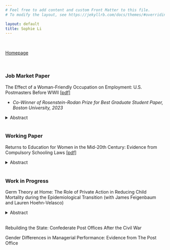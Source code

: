 ```yaml
---
# Feel free to add content and custom Front Matter to this file.
# To modify the layout, see https://jekyllrb.com/docs/themes/#overriding-theme-defaults

layout: default
title: Sophie Li
---
```


<br/>

[Homepage](./index)

<br/>

### Job Market Paper

The Effect of a Woman-Friendly Occupation on Employment: U.S. Postmasters Before WWII [[pdf]](pdfs/SophieLi_JMP.pdf)

* _Co-Winner of Rosenstein-Rodan Prize for Best Graduate Student Paper, Boston University, 2023_

<details>
  <summary>Abstract</summary>
  
I examine the effect of a woman-friendly occupation on employment by exploring a unique historical setting -- the postmaster occupation during the early twentieth-century United States. Unlike many occupations that established practices to prevent married women from entering, postmasters were open to married women and offered flexible work arrangements and equal pay. With a novel dataset on postmaster appointments and census linking, I show that postmasters attracted qualified women who were not gainfully employed previously. However, the postmaster occupation offered women few benefits beyond the appointed term. Taking advantage of the fact that postmasters were presidential appointees and were rarely re-appointed after the party of the president changed, I compare the 1940 outcomes of women appointed just before and after the 1933 presidential transition in a regression discontinuity design. The RD estimates suggest that women experienced a 26.7 pp. reduction in gainful employment after finishing their postmaster term. I benchmark women's estimates against men's to show that the result is unlikely driven by selection bias. Finally, I show that women postmasters were not more likely to be employed than their women neighbors who had never been postmasters, despite their work experience. The lack of benefits for women's employment beyond the appointed term is in part explained by state-level discrimination against married women working and the severity of the Great Depression.

</details>

<br/>

### Working Paper

Returns to Education for Women in the Mid-20th Century: Evidence from Compulsory Schooling Laws [[pdf]](pdfs/SophieLi_Returns_Education.pdf)

<details>
  <summary>Abstract</summary>

Women had a similar level of schooling to men during the mid-twentieth century United States, but research on the returns to education for women is scarce. Using compulsory schooling laws as instrumental variables, this paper examines the causal effect of education on women's labor market and marriage market outcomes. I examine both outcomes because women frequently traded off employment and marriage due to marriage bars and gender norms against married women working. I show that an additional year of schooling increases women's probability of gainful employment by 7.9 pp. and women's wage earnings by 15 percent, which can be explained by women's entry into skilled occupations. Given the large returns on earnings, education surprisingly does not increase women's probability of never marrying, but it does increase the probability of divorce and separation. In addition, women's education positively affects the husband's and the household's labor supply and earnings, conditional on marriage formation and the husband's education.

</details>

<br/>


### Work in Progress

Germ Theory at Home: The Role of Private Action in Reducing Child Mortality during the Epidemiological Transition (with James Feigenbaum and Lauren Hoehn-Velasco)

<details>
  <summary>Abstract</summary>

Did household health behaviors contribute to the epidemiological transition? In this paper, we study whether the dissemination of germ theory--which provided new methods of controlling infectious disease--enabled households to prevent child mortality. We focus on physician households, who, as a group, should have had the clearest informational shock after the availability of germ theory. Our analysis evaluates a well-cited claim that physicians' children died at similar rates to non-physicians' children before the discovery of germ theory, but not after. We use a novel measure of child mortality that follows young children over time by linking households between censuses. Leveraging this nearly century-long measure of child mortality, we find that germ theory enabled physician households to reduce child mortality by 1-2 percentage points, a 7-14% reduction. We also show that this reduction in child mortality after germ theory is unique to physician households and is not an artifact of income or education.

</details>

<br/>

Rebuilding the State: Confederate Post Offices After the Civil War

Gender Differences in Managerial Performance: Evidence from The Post Office
